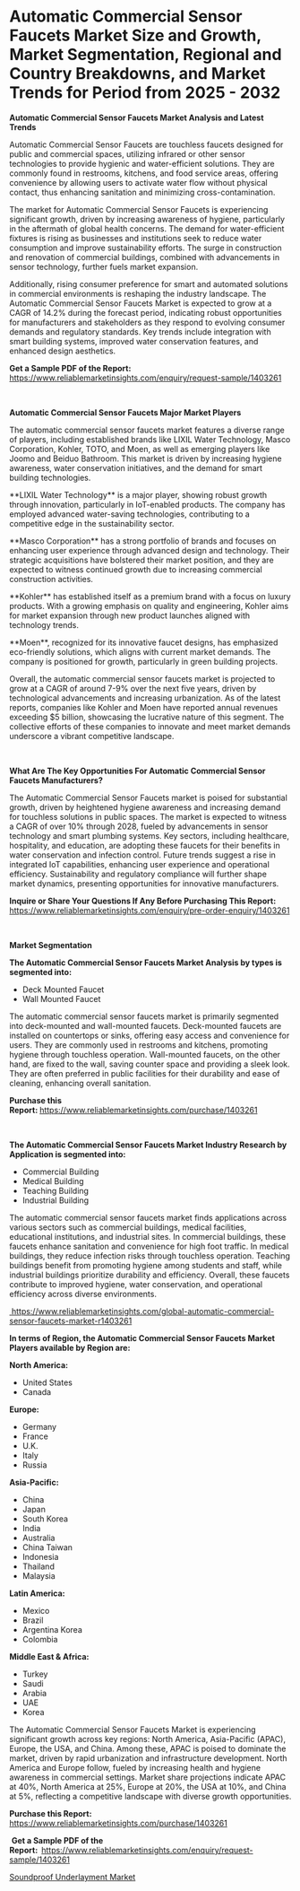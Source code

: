 <p><h1>Automatic Commercial Sensor Faucets Market Size and Growth, Market Segmentation, Regional and Country Breakdowns, and Market Trends for Period from 2025 -  2032</h1></p><p><strong>Automatic Commercial Sensor Faucets Market Analysis and Latest Trends</strong></p>
<p><p>Automatic Commercial Sensor Faucets are touchless faucets designed for public and commercial spaces, utilizing infrared or other sensor technologies to provide hygienic and water-efficient solutions. They are commonly found in restrooms, kitchens, and food service areas, offering convenience by allowing users to activate water flow without physical contact, thus enhancing sanitation and minimizing cross-contamination.</p><p>The market for Automatic Commercial Sensor Faucets is experiencing significant growth, driven by increasing awareness of hygiene, particularly in the aftermath of global health concerns. The demand for water-efficient fixtures is rising as businesses and institutions seek to reduce water consumption and improve sustainability efforts. The surge in construction and renovation of commercial buildings, combined with advancements in sensor technology, further fuels market expansion. </p><p>Additionally, rising consumer preference for smart and automated solutions in commercial environments is reshaping the industry landscape. The Automatic Commercial Sensor Faucets Market is expected to grow at a CAGR of 14.2% during the forecast period, indicating robust opportunities for manufacturers and stakeholders as they respond to evolving consumer demands and regulatory standards. Key trends include integration with smart building systems, improved water conservation features, and enhanced design aesthetics.</p></p>
<p><strong>Get a Sample PDF of the Report:&nbsp;</strong> <a href="https://www.reliablemarketinsights.com/enquiry/request-sample/1403261?utm_campaign=1994&utm_medium=2&utm_source=Github&utm_content=ia&utm_term=12012025&utm_id=automatic-commercial-sensor-faucets">https://www.reliablemarketinsights.com/enquiry/request-sample/1403261</a></p>
<p>&nbsp;</p>
<p><strong>Automatic Commercial Sensor Faucets Major Market Players</strong></p>
<p><p>The automatic commercial sensor faucets market features a diverse range of players, including established brands like LIXIL Water Technology, Masco Corporation, Kohler, TOTO, and Moen, as well as emerging players like Joomo and Beiduo Bathroom. This market is driven by increasing hygiene awareness, water conservation initiatives, and the demand for smart building technologies.</p><p>**LIXIL Water Technology** is a major player, showing robust growth through innovation, particularly in IoT-enabled products. The company has employed advanced water-saving technologies, contributing to a competitive edge in the sustainability sector.</p><p>**Masco Corporation** has a strong portfolio of brands and focuses on enhancing user experience through advanced design and technology. Their strategic acquisitions have bolstered their market position, and they are expected to witness continued growth due to increasing commercial construction activities.</p><p>**Kohler** has established itself as a premium brand with a focus on luxury products. With a growing emphasis on quality and engineering, Kohler aims for market expansion through new product launches aligned with technology trends.</p><p>**Moen**, recognized for its innovative faucet designs, has emphasized eco-friendly solutions, which aligns with current market demands. The company is positioned for growth, particularly in green building projects.</p><p>Overall, the automatic commercial sensor faucets market is projected to grow at a CAGR of around 7-9% over the next five years, driven by technological advancements and increasing urbanization. As of the latest reports, companies like Kohler and Moen have reported annual revenues exceeding $5 billion, showcasing the lucrative nature of this segment. The collective efforts of these companies to innovate and meet market demands underscore a vibrant competitive landscape.</p></p>
<p>&nbsp;</p>
<p><strong>What Are The Key Opportunities For Automatic Commercial Sensor Faucets Manufacturers?</strong></p>
<p><p>The Automatic Commercial Sensor Faucets market is poised for substantial growth, driven by heightened hygiene awareness and increasing demand for touchless solutions in public spaces. The market is expected to witness a CAGR of over 10% through 2028, fueled by advancements in sensor technology and smart plumbing systems. Key sectors, including healthcare, hospitality, and education, are adopting these faucets for their benefits in water conservation and infection control. Future trends suggest a rise in integrated IoT capabilities, enhancing user experience and operational efficiency. Sustainability and regulatory compliance will further shape market dynamics, presenting opportunities for innovative manufacturers.</p></p>
<p><strong>Inquire or Share Your Questions If Any Before Purchasing This Report:</strong> <a href="https://www.reliablemarketinsights.com/enquiry/pre-order-enquiry/1403261?utm_campaign=1994&utm_medium=2&utm_source=Github&utm_content=ia&utm_term=12012025&utm_id=automatic-commercial-sensor-faucets">https://www.reliablemarketinsights.com/enquiry/pre-order-enquiry/1403261</a></p>
<p>&nbsp;</p>
<p><strong>Market Segmentation</strong></p>
<p><strong>The Automatic Commercial Sensor Faucets Market Analysis by types is segmented into:</strong></p>
<p><ul><li>Deck Mounted Faucet</li><li>Wall Mounted Faucet</li></ul></p>
<p><p>The automatic commercial sensor faucets market is primarily segmented into deck-mounted and wall-mounted faucets. Deck-mounted faucets are installed on countertops or sinks, offering easy access and convenience for users. They are commonly used in restrooms and kitchens, promoting hygiene through touchless operation. Wall-mounted faucets, on the other hand, are fixed to the wall, saving counter space and providing a sleek look. They are often preferred in public facilities for their durability and ease of cleaning, enhancing overall sanitation.</p></p>
<p><strong>Purchase this Report:&nbsp;</strong><a href="https://www.reliablemarketinsights.com/purchase/1403261?utm_campaign=1994&utm_medium=2&utm_source=Github&utm_content=ia&utm_term=12012025&utm_id=automatic-commercial-sensor-faucets">https://www.reliablemarketinsights.com/purchase/1403261</a></p>
<p>&nbsp;</p>
<p><strong>The Automatic Commercial Sensor Faucets Market Industry Research by Application is segmented into:</strong></p>
<p><ul><li>Commercial Building</li><li>Medical Building</li><li>Teaching Building</li><li>Industrial Building</li></ul></p>
<p><p>The automatic commercial sensor faucets market finds applications across various sectors such as commercial buildings, medical facilities, educational institutions, and industrial sites. In commercial buildings, these faucets enhance sanitation and convenience for high foot traffic. In medical buildings, they reduce infection risks through touchless operation. Teaching buildings benefit from promoting hygiene among students and staff, while industrial buildings prioritize durability and efficiency. Overall, these faucets contribute to improved hygiene, water conservation, and operational efficiency across diverse environments.</p></p>
<p><a href="https://www.reliablemarketinsights.com/global-automatic-commercial-sensor-faucets-market-r1403261?utm_campaign=1994&utm_medium=2&utm_source=Github&utm_content=ia&utm_term=12012025&utm_id=automatic-commercial-sensor-faucets">&nbsp;https://www.reliablemarketinsights.com/global-automatic-commercial-sensor-faucets-market-r1403261</a></p>
<p><strong>In terms of Region, the Automatic Commercial Sensor Faucets Market Players available by Region are:</strong></p>
<p>
    <p> <strong> North America: </strong>
        <ul>
            <li>United States</li>
            <li>Canada</li>
        </ul>
        </p> 
    <p> <strong> Europe: </strong>
        <ul>
            <li>Germany</li>
            <li>France</li>
            <li>U.K.</li>
            <li>Italy</li>
            <li>Russia</li>
        </ul>
        </p> 
    <p> <strong> Asia-Pacific: </strong>
        <ul>
            <li>China</li>
            <li>Japan</li>
            <li>South Korea</li>
            <li>India</li>
            <li>Australia</li>
            <li>China Taiwan</li>
            <li>Indonesia</li>
            <li>Thailand</li>
            <li>Malaysia</li>
        </ul>
        </p> 
    <p> <strong> Latin America: </strong>
        <ul>
            <li>Mexico</li>
            <li>Brazil</li>
            <li>Argentina Korea</li>
            <li>Colombia</li>
        </ul>
        </p> 
    <p> <strong> Middle East & Africa: </strong>
        <ul>
            <li>Turkey</li>
            <li>Saudi</li>
            <li>Arabia</li>
            <li>UAE</li>
            <li>Korea</li>
        </ul>
    </p>
    </p>
<p><p>The Automatic Commercial Sensor Faucets Market is experiencing significant growth across key regions: North America, Asia-Pacific (APAC), Europe, the USA, and China. Among these, APAC is poised to dominate the market, driven by rapid urbanization and infrastructure development. North America and Europe follow, fueled by increasing health and hygiene awareness in commercial settings. Market share projections indicate APAC at 40%, North America at 25%, Europe at 20%, the USA at 10%, and China at 5%, reflecting a competitive landscape with diverse growth opportunities.</p></p>
<p><strong>Purchase this Report: </strong><a href="https://www.reliablemarketinsights.com/purchase/1403261?utm_campaign=1994&utm_medium=2&utm_source=Github&utm_content=ia&utm_term=12012025&utm_id=automatic-commercial-sensor-faucets">https://www.reliablemarketinsights.com/purchase/1403261</a></p>
<p>&nbsp;<strong>Get a Sample PDF of the Report:&nbsp;&nbsp;</strong><a href="https://www.reliablemarketinsights.com/enquiry/request-sample/1403261?utm_campaign=1994&utm_medium=2&utm_source=Github&utm_content=ia&utm_term=12012025&utm_id=automatic-commercial-sensor-faucets">https://www.reliablemarketinsights.com/enquiry/request-sample/1403261</a></p>
<p><strong></strong></p>
<p><p><a href="https://github.com/rahu1506/Market-Research-Report-List-6/blob/main/soundproof-underlayment-market.md?utm_campaign=1994&utm_medium=2&utm_source=Github&utm_content=ia&utm_term=12012025&utm_id=automatic-commercial-sensor-faucets">Soundproof Underlayment Market</a></p></p>